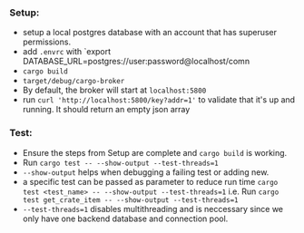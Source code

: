  ### Setup:
- setup a local postgres database with an account that has superuser permissions.
- add `.envrc` with `export DATABASE_URL=postgres://user:password@localhost/comn
- `cargo build`
- `target/debug/cargo-broker`
- By default, the broker will start at `localhost:5800`
- run `curl 'http://localhost:5800/key?addr=1'` to validate that it's up and running. It should return an empty json array

### Test:

- Ensure the steps from Setup are complete and `cargo build` is working.
- Run `cargo test -- --show-output --test-threads=1`
- `--show-output` helps when debugging a failing test or adding new.
- a specific test can be passed as parameter to reduce run time `cargo test <test_name> -- --show-output --test-threads=1` i.e. Run `cargo test get_crate_item -- --show-output --test-threads=1`
- `--test-threads=1` disables multithreading and is neccessary since we only have one backend database and connection pool.
